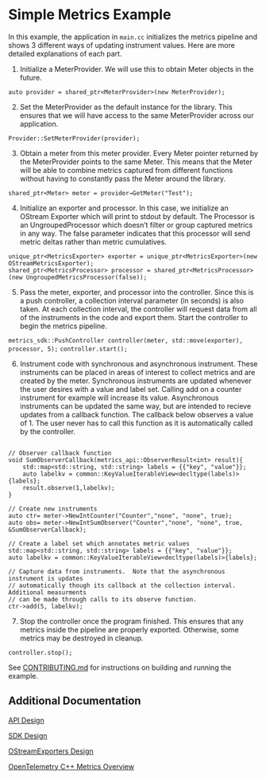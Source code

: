 # Simple Metrics Example

In this example, the application in `main.cc` initializes the metrics pipeline and shows 3 different ways of updating instrument values. Here are more detailed explanations of each part.

1. Initialize a MeterProvider. We will use this to obtain Meter objects in the future.

`auto provider = shared_ptr<MeterProvider>(new MeterProvider);`

2. Set the MeterProvider as the default instance for the library. This ensures that we will have access to the same MeterProvider across our application.

`Provider::SetMeterProvider(provider);`

3. Obtain a meter from this meter provider. Every Meter pointer returned by the MeterProvider points to the same Meter. This means that the Meter will be able to combine metrics captured from different functions without having to constantly pass the Meter around the library.

`shared_ptr<Meter> meter = provider→GetMeter("Test");`

4. Initialize an exporter and processor. In this case, we initialize an OStream Exporter which will print to stdout by default. The Processor is an UngroupedProcessor which doesn’t filter or group captured metrics in any way. The false parameter indicates that this processor will send metric deltas rather than metric cumulatives.

```
unique_ptr<MetricsExporter> exporter = unique_ptr<MetricsExporter>(new OStreamMetricsExporter);
shared_ptr<MetricsProcessor> processor = shared_ptr<MetricsProcessor>(new UngroupedMetricsProcessor(false));
```

5. Pass the meter, exporter, and processor into the controller. Since this is a push controller, a collection interval parameter (in seconds) is also taken. At each collection interval, the controller will request data from all of the instruments in the code and export them. Start the controller to begin the metrics pipeline.

`metrics_sdk::PushController controller(meter, std::move(exporter), processor, 5);`
`controller.start();`

6. Instrument code with synchronous and asynchronous instrument. These instruments can be placed in areas of interest to collect metrics and are created by the meter. Synchronous instruments are updated whenever the user desires with a value and label set. Calling add on a counter instrument for example will increase its value.  Asynchronous instruments can be updated the same way, but are intended to recieve updates from a callback function. The callback below observes a value of 1. The user never has to call this function as it is automatically called by the controller.

```

// Observer callback function
void SumObserverCallback(metrics_api::ObserverResult<int> result){
    std::map<std::string, std::string> labels = {{"key", "value"}};
    auto labelkv = common::KeyValueIterableView<decltype(labels)>{labels};
    result.observe(1,labelkv);
}

// Create new instruments
auto ctr= meter->NewIntCounter("Counter","none", "none", true);
auto obs= meter->NewIntSumObserver("Counter","none", "none", true, &SumObserverCallback);

// Create a label set which annotates metric values
std::map<std::string, std::string> labels = {{"key", "value"}};
auto labelkv = common::KeyValueIterableView<decltype(labels)>{labels};

// Capture data from instruments.  Note that the asynchronous instrument is updates
// automatically though its callback at the collection interval.  Additional measurments
// can be made through calls to its observe function.
ctr->add(5, labelkv);

```

7. Stop the controller once the program finished. This ensures that any metrics inside the pipeline are properly exported. Otherwise, some metrics may be destroyed in cleanup.

`controller.stop();`

See [CONTRIBUTING.md](../../CONTRIBUTING.md) for instructions on building and running the example.

## Additional Documentation

[API Design](https://github.com/open-o11y/otel-docs/blob/master/cpp-metrics/api-design.md)

[SDK Design](https://github.com/open-o11y/otel-docs/blob/master/cpp-metrics/sdk-design.md)

[OStreamExporters Design](https://github.com/open-o11y/otel-docs/blob/master/exporter/ostream/ostream-exporter-design.md)

[OpenTelemetry C++ Metrics Overview](https://github.com/open-o11y/docs/blob/master/cpp-metrics/README.md)